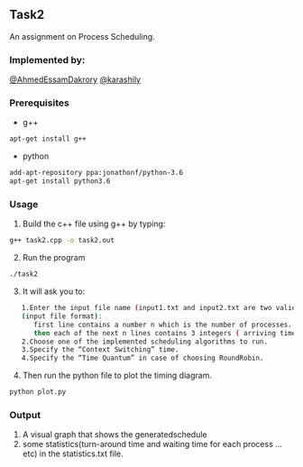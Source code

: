 ## Task2
An assignment on Process Scheduling. 


### Implemented by:
[@AhmedEssamDakrory]( https://github.com/AhmedEssamDakrory )
[@karashily]( https://github.com/karashily )

### Prerequisites

* g++
```sh
apt-get install g++
```
* python
```sh
add-apt-repository ppa:jonathonf/python-3.6
apt-get install python3.6
```
### Usage

1. Build the c++ file using g++ by typing:
```sh
g++ task2.cpp -o task2.out
```
2. Run the program
```sh
./task2
```
3. It will ask you to:
```sh
   1.Enter the input file name (input1.txt and input2.txt are two valid inputs feel free to use them).
   (input file format):
      first line contains a number n which is the number of processes.
      then each of the next n lines contains 3 integers ( arriving time , burst time and priority) respectively. 
   2.Choose one of the implemented scheduling algorithms to run.
   3.Specify the “Context Switching” time.
   4.Specify the “Time Quantum” in case of choosing RoundRobin.
```
4. Then run the python file to plot the timing diagram.
```sh
python plot.py
```

### Output
1. A visual graph that shows the generatedschedule
2. some statistics(turn-around time and waiting time for each process ... etc) in the statistics.txt file.
